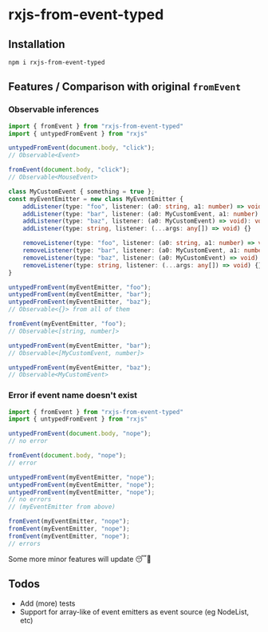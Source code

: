 # rxjs-from-event-typed

## Installation

```
npm i rxjs-from-event-typed
```

## Features / Comparison with original `fromEvent`

### Observable inferences

```typescript
import { fromEvent } from "rxjs-from-event-typed"
import { untypedFromEvent } from "rxjs"

untypedFromEvent(document.body, "click");
// Observable<Event>

fromEvent(document.body, "click");
// Observable<MouseEvent>

class MyCustomEvent { something = true };
const myEventEmitter = new class MyEventEmitter {
    addListener(type: "foo", listener: (a0: string, a1: number) => void): void
    addListener(type: "bar", listener: (a0: MyCustomEvent, a1: number) => void): void
    addListener(type: "baz", listener: (a0: MyCustomEvent) => void): void
    addListener(type: string, listener: (...args: any[]) => void) {}

    removeListener(type: "foo", listener: (a0: string, a1: number) => void): void
    removeListener(type: "bar", listener: (a0: MyCustomEvent, a1: number) => void): void
    removeListener(type: "baz", listener: (a0: MyCustomEvent) => void): void
    removeListener(type: string, listener: (...args: any[]) => void) {}
}

untypedFromEvent(myEventEmitter, "foo");
untypedFromEvent(myEventEmitter, "bar");
untypedFromEvent(myEventEmitter, "baz");
// Observable<{}> from all of them

fromEvent(myEventEmitter, "foo");
// Observable<[string, number]>

untypedFromEvent(myEventEmitter, "bar");
// Observable<[MyCustomEvent, number]>

untypedFromEvent(myEventEmitter, "baz");
// Observable<MyCustomEvent>
```

### Error if event name doesn't exist

```typescript
import { fromEvent } from "rxjs-from-event-typed"
import { untypedFromEvent } from "rxjs"

untypedFromEvent(document.body, "nope");
// no error

fromEvent(document.body, "nope");
// error

untypedFromEvent(myEventEmitter, "nope");
untypedFromEvent(myEventEmitter, "nope");
untypedFromEvent(myEventEmitter, "nope");
// no errors
// (myEventEmitter from above)

fromEvent(myEventEmitter, "nope");
fromEvent(myEventEmitter, "nope");
fromEvent(myEventEmitter, "nope");
// errors
```

Some more minor features will update :sleeping::grimacing:

## Todos

- Add (more) tests
- Support for array-like of event emitters as event source (eg NodeList, etc)